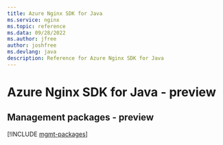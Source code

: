```yaml
---
title: Azure Nginx SDK for Java
ms.service: nginx
ms.topic: reference
ms.data: 09/28/2022
ms.author: jfree
author: joshfree
ms.devlang: java
description: Reference for Azure Nginx SDK for Java
---
```

# Azure Nginx SDK for Java - preview

## Management packages - preview
[!INCLUDE [mgmt-packages](nginx-mgmt-index.md)]